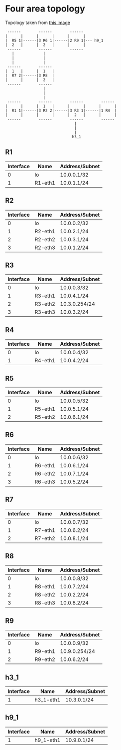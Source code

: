 # Four area topology

Topology taken from [this
image](https://networklessons.com/wp-content/uploads/2017/05/xis-is-multiple-areas-adjacencies.png.pagespeed.a.ic.tmdDcRdRK8.png)

```
 ------        ------        ------
|      |      |      |      |      |
|  R5 1|------|3 R6 1|------|2 R9 1|--- h9_1
|  2   |      |  2   |      |      |
 ------        ------        ------
   |             |
   |             |
   |             |
 ------        ------
|  1   |      |  1   |
|  R7 2|------|3 R8  |
|      |      |  2   |
 ------        ------
                 |
                 |
                 |
 ------        ------        ------        ------
|      |      |  1   |      |      |      |      |
|  R1 1|------|3 R2 2|------|3 R3 1|------|1 R4  |
|      |      |      |      |  2   |      |      |
 ------        ------        ------        ------
                               |
                               |
                               |
                              h3_1
```

## R1

Interface | Name    | Address/Subnet
----------|---------|---------------
0         | lo      | 10.0.0.1/32
1         | R1-eth1 | 10.0.1.1/24

## R2

Interface | Name    | Address/Subnet
----------|---------|---------------
0         | lo      | 10.0.0.2/32
1         | R2-eth1 | 10.0.2.1/24
2         | R2-eth2 | 10.0.3.1/24
3         | R2-eth3 | 10.0.1.2/24

## R3

Interface | Name    | Address/Subnet
----------|---------|---------------
0         | lo      | 10.0.0.3/32
1         | R3-eth1 | 10.0.4.1/24
2         | R3-eth2 | 10.3.0.254/24
3         | R3-eth3 | 10.0.3.2/24

## R4

Interface | Name    | Address/Subnet
----------|---------|---------------
0         | lo      | 10.0.0.4/32
1         | R4-eth1 | 10.0.4.2/24

## R5

Interface | Name    | Address/Subnet
----------|---------|---------------
0         | lo      | 10.0.0.5/32
1         | R5-eth1 | 10.0.5.1/24
2         | R5-eth2 | 10.0.6.1/24

## R6

Interface | Name    | Address/Subnet
----------|---------|---------------
0         | lo      | 10.0.0.6/32
1         | R6-eth1 | 10.0.6.1/24
2         | R6-eth2 | 10.0.7.1/24
3         | R6-eth3 | 10.0.5.2/24

## R7

Interface | Name    | Address/Subnet
----------|---------|---------------
0         | lo      | 10.0.0.7/32
1         | R7-eth1 | 10.0.6.2/24
2         | R7-eth2 | 10.0.8.1/24

## R8

Interface | Name    | Address/Subnet
----------|---------|---------------
0         | lo      | 10.0.0.8/32
1         | R8-eth1 | 10.0.7.2/24
2         | R8-eth2 | 10.0.2.2/24
3         | R8-eth3 | 10.0.8.2/24

## R9

Interface | Name    | Address/Subnet
----------|---------|---------------
0         | lo      | 10.0.0.9/32
1         | R9-eth1 | 10.9.0.254/24
2         | R9-eth2 | 10.0.6.2/24

## h3_1

Interface | Name      | Address/Subnet
----------|-----------|---------------
1         | h3_1-eth1 | 10.3.0.1/24

## h9_1

Interface | Name      | Address/Subnet
----------|-----------|---------------
1         | h9_1-eth1 | 10.9.0.1/24

